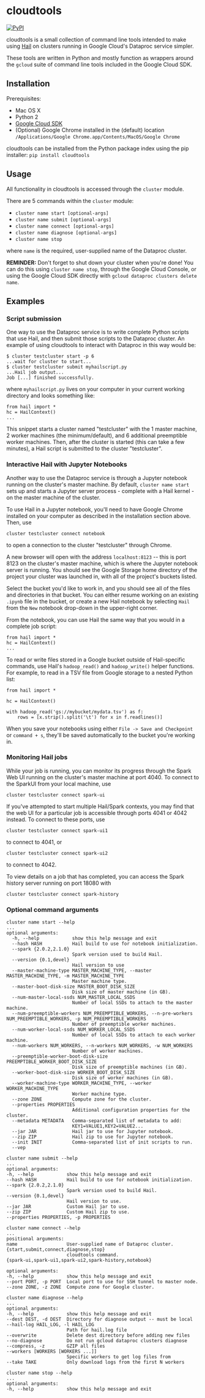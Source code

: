 # cloudtools

[![PyPI](https://img.shields.io/pypi/v/cloudtools.svg)]()

cloudtools is a small collection of command line tools intended to make using [Hail](https://hail.is) on clusters running in Google Cloud's Dataproc service simpler. 

These tools are written in Python and mostly function as wrappers around the `gcloud` suite of command line tools included in the Google Cloud SDK. 

## Installation

Prerequisites:
- Mac OS X
- Python 2
- [Google Cloud SDK](https://cloud.google.com/sdk/docs/quickstart-mac-os-x)
- (Optional) Google Chrome installed in the (default) location `/Applications/Google Chrome.app/Contents/MacOS/Google Chrome`

cloudtools can be installed from the Python package index using the pip installer: `pip install cloudtools`

## Usage

All functionality in cloudtools is accessed through the `cluster` module.

There are 5 commands within the `cluster` module:
- `cluster name start [optional-args]`
- `cluster name submit [optional-args]`
- `cluster name connect [optional-args]`
- `cluster name diagnose [optional-args]`
- `cluster name stop`

where `name` is the required, user-supplied name of the Dataproc cluster.

**REMINDER:** Don't forget to shut down your cluster when you're done! You can do this using `cluster name stop`, through the Google Cloud Console, or using the Google Cloud SDK directly with `gcloud dataproc clusters delete name`.

## Examples

### Script submission

One way to use the Dataproc service is to write complete Python scripts that use Hail, and then submit those scripts to the Dataproc cluster. An example of using cloudtools to interact with Dataproc in this way would be:
```
$ cluster testcluster start -p 6
...wait for cluster to start...
$ cluster testcluster submit myhailscript.py
...Hail job output...
Job [...] finished successfully.
```
where `myhailscript.py` lives on your computer in your current working directory and looks something like:
```
from hail import *
hc = HailContext()
...
```

This snippet starts a cluster named "testcluster" with the 1 master machine, 2 worker machines (the minimum/default), and 6 additional preemptible worker machines. Then, after the cluster is started (this can take a few minutes), a Hail script is submitted to the cluster "testcluster".

### Interactive Hail with Jupyter Notebooks

Another way to use the Dataproc service is through a Jupyter notebook running on the cluster's master machine. By default, `cluster name start` sets up and starts a Jupyter server process - complete with a Hail kernel - on the master machine of the cluster. 

To use Hail in a Jupyter notebook, you'll need to have Google Chrome installed on your computer as described in the installation section above. Then, use
```
cluster testcluster connect notebook
```
to open a connection to the cluster "testcluster" through Chrome. 

A new browser will open with the address `localhost:8123` -- this is port 8123 on the cluster's master machine, which is where the Jupyter notebook server is running. You should see the Google Storage home directory of the project your cluster was launched in, with all of the project's buckets listed.

Select the bucket you'd like to work in, and you should see all of the files and directories in that bucket. You can either resume working on an existing `.ipynb` file in the bucket, or create a new Hail notebook by selecting `Hail` from the `New` notebook drop-down in the upper-right corner.

From the notebook, you can use Hail the same way that you would in a complete job script:
```
from hail import *
hc = HailContext()
...
```
To read or write files stored in a Google bucket outside of Hail-specific commands, use Hail's `hadoop_read()` and `hadoop_write()` helper functions. For example, to read in a TSV file from Google storage to a nested Python list:
```
from hail import *

hc = HailContext()

with hadoop_read('gs://mybucket/mydata.tsv') as f:
    rows = [x.strip().split('\t') for x in f.readlines()]
```

When you save your notebooks using either `File -> Save and Checkpoint` or `command + s`, they'll be saved automatically to the bucket you're working in.

### Monitoring Hail jobs

While your job is running, you can monitor its progress through the Spark Web UI running on the cluster's master machine at port 4040. To connect to the SparkUI from your local machine, use
```
cluster testcluster connect spark-ui
```
If you've attempted to start multiple Hail/Spark contexts, you may find that the web UI for a particular job is accessible through ports 4041 or 4042 instead. To connect to these ports, use
```
cluster testcluster connect spark-ui1
```
to connect to 4041, or
```
cluster testcluster connect spark-ui2
```
to connect to 4042.  

To view details on a job that has completed, you can access the Spark history server running on port 18080 with
```
cluster testcluster connect spark-history
```

### Optional command arguments

```
cluster name start --help
...
optional arguments:
  -h, --help            show this help message and exit
  --hash HASH           Hail build to use for notebook initialization.
  --spark {2.0.2,2.1.0}
                        Spark version used to build Hail.
  --version {0.1,devel}
                        Hail version to use
  --master-machine-type MASTER_MACHINE_TYPE, --master MASTER_MACHINE_TYPE, -m MASTER_MACHINE_TYPE
                        Master machine type.
  --master-boot-disk-size MASTER_BOOT_DISK_SIZE
                        Disk size of master machine (in GB).
  --num-master-local-ssds NUM_MASTER_LOCAL_SSDS
                        Number of local SSDs to attach to the master machine.
  --num-preemptible-workers NUM_PREEMPTIBLE_WORKERS, --n-pre-workers NUM_PREEMPTIBLE_WORKERS, -p NUM_PREEMPTIBLE_WORKERS
                        Number of preemptible worker machines.
  --num-worker-local-ssds NUM_WORKER_LOCAL_SSDS
                        Number of local SSDs to attach to each worker machine.
  --num-workers NUM_WORKERS, --n-workers NUM_WORKERS, -w NUM_WORKERS
                        Number of worker machines.
  --preemptible-worker-boot-disk-size PREEMPTIBLE_WORKER_BOOT_DISK_SIZE
                        Disk size of preemptible machines (in GB).
  --worker-boot-disk-size WORKER_BOOT_DISK_SIZE
                        Disk size of worker machines (in GB).
  --worker-machine-type WORKER_MACHINE_TYPE, --worker WORKER_MACHINE_TYPE
                        Worker machine type.
  --zone ZONE           Compute zone for the cluster.
  --properties PROPERTIES
                        Additional configuration properties for the cluster.
  --metadata METADATA   Comma-separated list of metadata to add:
                        KEY1=VALUE1,KEY2=VALUE2...
  --jar JAR             Hail jar to use for Jupyter notebook.
  --zip ZIP             Hail zip to use for Jupyter notebook.
  --init INIT           Comma-separated list of init scripts to run.
  --vep
  ```
  ```
  cluster name submit --help
  ...
  optional arguments:
  -h, --help            show this help message and exit
  --hash HASH           Hail build to use for notebook initialization.
  --spark {2.0.2,2.1.0}
                        Spark version used to build Hail.
  --version {0.1,devel}
                        Hail version to use.
  --jar JAR             Custom Hail jar to use.
  --zip ZIP             Custom Hail zip to use.
  --properties PROPERTIES, -p PROPERTIES
  ```
  ```
  cluster name connect --help
  ...
  positional arguments:
  name                  User-supplied name of Dataproc cluster.
  {start,submit,connect,diagnose,stop}
                        cloudtools command.
  {spark-ui,spark-ui1,spark-ui2,spark-history,notebook}

  optional arguments:
  -h, --help            show this help message and exit
  --port PORT, -p PORT  Local port to use for SSH tunnel to master node.
  --zone ZONE, -z ZONE  Compute zone for Google cluster.
  ```
  ```
  cluster name diagnose --help
  ...
  optional arguments:
  -h, --help            show this help message and exit
  --dest DEST, -d DEST  Directory for diagnose output -- must be local
  --hail-log HAIL_LOG, -l HAIL_LOG
                        Path for hail.log file
  --overwrite           Delete dest directory before adding new files
  --no-diagnose         Do not run gcloud dataproc clusters diagnose
  --compress, -z        GZIP all files
  --workers [WORKERS [WORKERS ...]]
                        Specific workers to get log files from
  --take TAKE           Only download logs from the first N workers
  ```
  ```
  cluster name stop --help
  ...
  optional arguments:
  -h, --help            show this help message and exit
  ```
